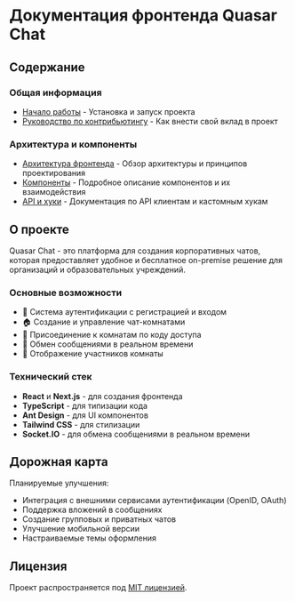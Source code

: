 # Документация фронтенда Quasar Chat

## Содержание

### Общая информация
- [Начало работы](./GETTING_STARTED.md) - Установка и запуск проекта
- [Руководство по контрибьютингу](./CONTRIBUTING.md) - Как внести свой вклад в проект

### Архитектура и компоненты
- [Архитектура фронтенда](./ARCHITECTURE.md) - Обзор архитектуры и принципов проектирования
- [Компоненты](./COMPONENTS.md) - Подробное описание компонентов и их взаимодействия
- [API и хуки](./API_AND_HOOKS.md) - Документация по API клиентам и кастомным хукам

## О проекте

Quasar Chat - это платформа для создания корпоративных чатов, которая предоставляет удобное и бесплатное on-premise решение для организаций и образовательных учреждений.

### Основные возможности

- 🔐 Система аутентификации с регистрацией и входом
- 🏠 Создание и управление чат-комнатами
- 🔑 Присоединение к комнатам по коду доступа
- 💬 Обмен сообщениями в реальном времени
- 👥 Отображение участников комнаты

### Технический стек

- **React** и **Next.js** - для создания фронтенда
- **TypeScript** - для типизации кода
- **Ant Design** - для UI компонентов
- **Tailwind CSS** - для стилизации
- **Socket.IO** - для обмена сообщениями в реальном времени

## Дорожная карта

Планируемые улучшения:

- Интеграция с внешними сервисами аутентификации (OpenID, OAuth)
- Поддержка вложений в сообщениях
- Создание групповых и приватных чатов
- Улучшение мобильной версии
- Настраиваемые темы оформления

## Лицензия

Проект распространяется под [MIT лицензией](../LICENSE). 